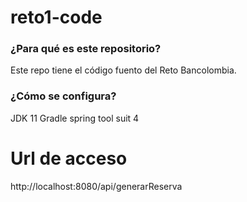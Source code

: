# reto1-code

### ¿Para qué es este repositorio? ###
Este repo tiene el código fuento del Reto Bancolombia.

### ¿Cómo se configura? ###
JDK 11
Gradle
spring tool suit 4

# Url de acceso
http://localhost:8080/api/generarReserva
